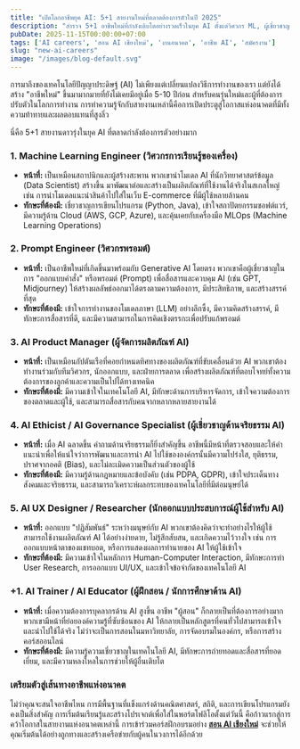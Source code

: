```yaml
---
title: "เปิดโลกอาชีพยุค AI: 5+1 สายงานใหม่ที่ตลาดต้องการตัวในปี 2025"
description: "สำรวจ 5+1 อาชีพใหม่ที่กำลังเติบโตอย่างรวดเร็วในยุค AI ตั้งแต่วิศวกร ML, ผู้เชี่ยวชาญ Prompt, ไปจนถึงที่ปรึกษาด้านจริยธรรม AI พร้อมทักษะที่ต้องมีเพื่อคว้าโอกาสเหล่านี้"
pubDate: 2025-11-15T00:00:00+07:00
tags: ['AI careers', 'สอน AI เชียงใหม่', 'งานอนาคต', 'อาชีพ AI', 'สมัครงาน']
slug: "new-ai-careers"
image: "/images/blog-default.svg"
---
```


การมาถึงของเทคโนโลยีปัญญาประดิษฐ์ (AI) ไม่เพียงแต่เปลี่ยนแปลงวิธีการทำงานของเรา แต่ยังได้สร้าง "อาชีพใหม่" ขึ้นมามากมายที่ยังไม่เคยมีอยู่เมื่อ 5-10 ปีก่อน สำหรับคนรุ่นใหม่และผู้ที่ต้องการปรับตัวในโลกการทำงาน การทำความรู้จักกับสายงานเหล่านี้คือการเปิดประตูสู่โอกาสแห่งอนาคตที่มีทั้งความท้าทายและผลตอบแทนที่สูงลิ่ว

นี่คือ 5+1 สายงานดาวรุ่งในยุค AI ที่ตลาดกำลังต้องการตัวอย่างมาก

### 1. Machine Learning Engineer (วิศวกรการเรียนรู้ของเครื่อง)

- **หน้าที่:** เป็นเหมือนสถาปนิกและผู้สร้างสะพาน พวกเขานำโมเดล AI ที่นักวิทยาศาสตร์ข้อมูล (Data Scientist) สร้างขึ้น มาพัฒนาต่อและสร้างเป็นผลิตภัณฑ์ที่ใช้งานได้จริงในสเกลใหญ่ เช่น การนำโมเดลแนะนำสินค้าไปใส่ในเว็บ E-commerce ที่มีผู้ใช้หลายล้านคน
- **ทักษะที่ต้องมี:** เชี่ยวชาญการเขียนโปรแกรม (Python, Java), เข้าใจสถาปัตยกรรมซอฟต์แวร์, มีความรู้ด้าน Cloud (AWS, GCP, Azure), และคุ้นเคยกับเครื่องมือ MLOps (Machine Learning Operations)

### 2. Prompt Engineer (วิศวกรพรอมต์)

- **หน้าที่:** เป็นอาชีพใหม่ที่เกิดขึ้นมาพร้อมกับ Generative AI โดยตรง พวกเขาคือผู้เชี่ยวชาญในการ "ออกแบบคำสั่ง" หรือพรอมต์ (Prompt) เพื่อสื่อสารและควบคุม AI (เช่น GPT, Midjourney) ให้สร้างผลลัพธ์ออกมาได้ตรงตามความต้องการ, มีประสิทธิภาพ, และสร้างสรรค์ที่สุด
- **ทักษะที่ต้องมี:** เข้าใจการทำงานของโมเดลภาษา (LLM) อย่างลึกซึ้ง, มีความคิดสร้างสรรค์, มีทักษะการสื่อสารที่ดี, และมีความสามารถในการคิดเชิงตรรกะเพื่อปรับแก้พรอมต์

### 3. AI Product Manager (ผู้จัดการผลิตภัณฑ์ AI)

- **หน้าที่:** เป็นเหมือนกัปตันเรือที่คอยกำหนดทิศทางของผลิตภัณฑ์ที่ขับเคลื่อนด้วย AI พวกเขาต้องทำงานร่วมกับทีมวิศวกร, นักออกแบบ, และฝ่ายการตลาด เพื่อสร้างผลิตภัณฑ์ที่ตอบโจทย์ทั้งความต้องการของลูกค้าและความเป็นไปได้ทางเทคนิค
- **ทักษะที่ต้องมี:** มีความเข้าใจในเทคโนโลยี AI, มีทักษะด้านการบริหารจัดการ, เข้าใจความต้องการของตลาดและผู้ใช้, และสามารถสื่อสารกับคนจากหลากหลายสายงานได้

### 4. AI Ethicist / AI Governance Specialist (ผู้เชี่ยวชาญด้านจริยธรรม AI)

- **หน้าที่:** เมื่อ AI ฉลาดขึ้น คำถามด้านจริยธรรมก็ยิ่งสำคัญขึ้น อาชีพนี้มีหน้าที่ตรวจสอบและให้คำแนะนำเพื่อให้แน่ใจว่าการพัฒนาและการนำ AI ไปใช้ขององค์กรนั้นมีความโปร่งใส, ยุติธรรม, ปราศจากอคติ (Bias), และไม่ละเมิดความเป็นส่วนตัวของผู้ใช้
- **ทักษะที่ต้องมี:** มีความรู้ด้านกฎหมายและข้อบังคับ (เช่น PDPA, GDPR), เข้าใจประเด็นทางสังคมและจริยธรรม, และสามารถวิเคราะห์ผลกระทบของเทคโนโลยีที่มีต่อมนุษย์ได้

### 5. AI UX Designer / Researcher (นักออกแบบประสบการณ์ผู้ใช้สำหรับ AI)

- **หน้าที่:** ออกแบบ "ปฏิสัมพันธ์" ระหว่างมนุษย์กับ AI พวกเขาต้องคิดว่าจะทำอย่างไรให้ผู้ใช้สามารถใช้งานผลิตภัณฑ์ AI ได้อย่างง่ายดาย, ไม่รู้สึกสับสน, และเกิดความไว้วางใจ เช่น การออกแบบหน้าตาของแชทบอต, หรือการแสดงผลการทำนายของ AI ให้ผู้ใช้เข้าใจ
- **ทักษะที่ต้องมี:** มีความเข้าใจในหลักการ Human-Computer Interaction, มีทักษะการทำ User Research, การออกแบบ UI/UX, และเข้าใจข้อจำกัดของเทคโนโลยี AI

### +1. AI Trainer / AI Educator (ผู้ฝึกสอน / นักการศึกษาด้าน AI)

- **หน้าที่:** เมื่อความต้องการบุคลากรด้าน AI สูงขึ้น อาชีพ "ผู้สอน" ก็กลายเป็นที่ต้องการอย่างมาก พวกเขามีหน้าที่ย่อยองค์ความรู้ที่ซับซ้อนของ AI ให้กลายเป็นหลักสูตรที่คนทั่วไปสามารถเข้าใจและนำไปใช้ได้จริง ไม่ว่าจะเป็นการสอนในมหาวิทยาลัย, การจัดอบรมในองค์กร, หรือการสร้างคอร์สออนไลน์
- **ทักษะที่ต้องมี:** มีความรู้ความเชี่ยวชาญในเทคโนโลยี AI, มีทักษะการถ่ายทอดและสื่อสารที่ยอดเยี่ยม, และมีความหลงใหลในการช่วยให้ผู้อื่นเติบโต

### เตรียมตัวสู่เส้นทางอาชีพแห่งอนาคต

ไม่ว่าคุณจะสนใจอาชีพไหน การมีพื้นฐานที่แข็งแกร่งด้านคณิตศาสตร์, สถิติ, และการเขียนโปรแกรมยังคงเป็นสิ่งสำคัญ การเริ่มต้นเรียนรู้และสร้างโปรเจกต์เพื่อใส่ในพอร์ตโฟลิโอตั้งแต่วันนี้ คือก้าวแรกสู่การคว้าโอกาสในสายงานแห่งอนาคตเหล่านี้ การเข้าร่วมคอร์สฝึกอบรมอย่าง **[สอน AI เชียงใหม่](https://www.aiunlockinnovations.com/)** จะช่วยให้คุณเริ่มต้นได้อย่างถูกทางและสร้างเครือข่ายกับผู้คนในวงการได้อีกด้วย
